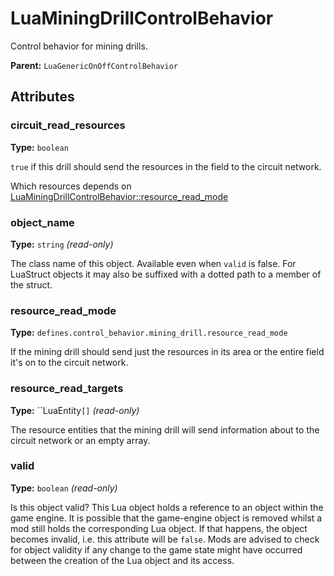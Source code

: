 # LuaMiningDrillControlBehavior

Control behavior for mining drills.

**Parent:** `LuaGenericOnOffControlBehavior`

## Attributes

### circuit_read_resources

**Type:** `boolean`

`true` if this drill should send the resources in the field to the circuit network.

Which resources depends on [LuaMiningDrillControlBehavior::resource_read_mode](runtime:LuaMiningDrillControlBehavior::resource_read_mode)

### object_name

**Type:** `string` _(read-only)_

The class name of this object. Available even when `valid` is false. For LuaStruct objects it may also be suffixed with a dotted path to a member of the struct.

### resource_read_mode

**Type:** `defines.control_behavior.mining_drill.resource_read_mode`

If the mining drill should send just the resources in its area or the entire field it's on to the circuit network.

### resource_read_targets

**Type:** ``LuaEntity`[]` _(read-only)_

The resource entities that the mining drill will send information about to the circuit network or an empty array.

### valid

**Type:** `boolean` _(read-only)_

Is this object valid? This Lua object holds a reference to an object within the game engine. It is possible that the game-engine object is removed whilst a mod still holds the corresponding Lua object. If that happens, the object becomes invalid, i.e. this attribute will be `false`. Mods are advised to check for object validity if any change to the game state might have occurred between the creation of the Lua object and its access.

